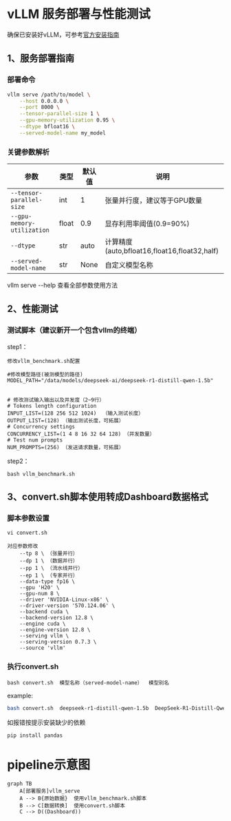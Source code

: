 # vLLM 服务部署与性能测试
确保已安装好vLLM，可参考[官方安装指南](https://vllm.readthedocs.io/en/latest/getting_started/installation.html)

## 1、服务部署指南

### 部署命令
```bash
vllm serve /path/to/model \
    --host 0.0.0.0 \
    --port 8000 \
    --tensor-parallel-size 1 \
    --gpu-memory-utilization 0.95 \
    --dtype bfloat16 \
    --served-model-name my_model
```

### 关键参数解析
| 参数 | 类型 | 默认值 | 说明 |
|------|------|-------|-----|
| `--tensor-parallel-size` | int | 1 | 张量并行度，建议等于GPU数量 |
| `--gpu-memory-utilization` | float | 0.9 | 显存利用率阈值(0.9=90%) |
| `--dtype` | str | auto | 计算精度(auto,bfloat16,float16,float32,half) |
| `--served-model-name` | str | None | 自定义模型名称 |

vllm serve --help 查看全部参数使用方法

## 2、性能测试

### 测试脚本（建议新开一个包含vllm的终端）
step1：

```
修改vllm_benchmark.sh配置

#修改模型路径(被测模型的路径)
MODEL_PATH="/data/models/deepseek-ai/deepseek-r1-distill-qwen-1.5b"


# 修改测试输入输出以及并发度（2~9行）
# Tokens length configuration
INPUT_LIST=(128 256 512 1024)  （输入测试长度）
OUTPUT_LIST=(128) （输出测试长度，可拓展）
# Concurrency settings
CONCURRENCY_LIST=(1 4 8 16 32 64 128) （并发数量）
# Test num prompts
NUM_PROMPTS=(256) （发送请求数量，可拓展）
```
step2：
```bash:
bash vllm_benchmark.sh 
```

## 3、convert.sh脚本使用转成Dashboard数据格式

### 脚本参数设置
```
vi convert.sh

对应参数修改
    --tp 8 \ （张量并行）
    --dp 1 \ （数据并行）
    --pp 1 \ （流水线并行）
    --ep 1 \ （专家并行）
    --data-type fp16 \
    --gpu 'H20' \
    --gpu-num 8 \
    --driver 'NVIDIA-Linux-x86' \
    --driver-version '570.124.06' \
    --backend cuda \
    --backend-version 12.8 \
    --engine cuda \
    --engine-version 12.8 \
    --serving vllm \
    --serving-version 0.7.3 \
    --source 'vllm'
```
### 执行convert.sh
```
bash convert.sh  模型名称（served-model-name）  模型别名
```
example:
```bash
bash convert.sh  deepseek-r1-distill-qwen-1.5b  DeepSeek-R1-Distill-Qwen-1.5B
```
如报错按提示安装缺少的依赖
```
pip install pandas
```
# pipeline示意图
```
graph TB
    A[部署服务]vllm_serve
    A --> B{原始数据}  使用vllm_benchmark.sh脚本
    B --> C[数据转换]  使用convert.sh脚本
    C --> D((Dashboard))
```





